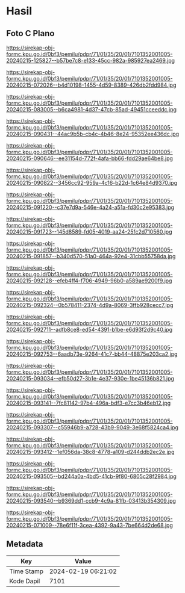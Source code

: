 # Hasil

## Foto C Plano

https://sirekap-obj-formc.kpu.go.id/0bf3/pemilu/pdpr/71/01/35/20/01/7101352001005-20240215-125827--b57be7c8-e133-45cc-982a-985927ea2469.jpg

https://sirekap-obj-formc.kpu.go.id/0bf3/pemilu/pdpr/71/01/35/20/01/7101352001005-20240215-072026--b4d10198-1455-4d59-8389-426db2fdd984.jpg

https://sirekap-obj-formc.kpu.go.id/0bf3/pemilu/pdpr/71/01/35/20/01/7101352001005-20240215-083005--b6ca4981-4d37-47cb-85ad-49451cceeddc.jpg

https://sirekap-obj-formc.kpu.go.id/0bf3/pemilu/pdpr/71/01/35/20/01/7101352001005-20240215-090431--44ac9b5b-cb4c-4b46-8e24-95352ee436dc.jpg

https://sirekap-obj-formc.kpu.go.id/0bf3/pemilu/pdpr/71/01/35/20/01/7101352001005-20240215-090646--ee31154d-772f-4afa-bb66-fdd29ae64be8.jpg

https://sirekap-obj-formc.kpu.go.id/0bf3/pemilu/pdpr/71/01/35/20/01/7101352001005-20240215-090822--3456cc92-959a-4c16-b22d-1c64e84d9370.jpg

https://sirekap-obj-formc.kpu.go.id/0bf3/pemilu/pdpr/71/01/35/20/01/7101352001005-20240215-091220--c37e7d9a-546e-4a24-a51a-fd30c2e95383.jpg

https://sirekap-obj-formc.kpu.go.id/0bf3/pemilu/pdpr/71/01/35/20/01/7101352001005-20240215-091723--145d8589-fd05-4019-aa24-25fc2d710560.jpg

https://sirekap-obj-formc.kpu.go.id/0bf3/pemilu/pdpr/71/01/35/20/01/7101352001005-20240215-091857--b340d570-51a0-464a-92e4-31cbb55758da.jpg

https://sirekap-obj-formc.kpu.go.id/0bf3/pemilu/pdpr/71/01/35/20/01/7101352001005-20240215-092128--efeb4ff4-f706-4949-96b0-a589ae9200f9.jpg

https://sirekap-obj-formc.kpu.go.id/0bf3/pemilu/pdpr/71/01/35/20/01/7101352001005-20240215-092324--0b578411-2374-4d9a-8069-3ffb928cecc7.jpg

https://sirekap-obj-formc.kpu.go.id/0bf3/pemilu/pdpr/71/01/35/20/01/7101352001005-20240215-092711--adfb8ce8-ed54-4391-b1be-e6d93f2d9c40.jpg

https://sirekap-obj-formc.kpu.go.id/0bf3/pemilu/pdpr/71/01/35/20/01/7101352001005-20240215-092753--6aadb73e-9264-41c7-bb44-48875e203ca2.jpg

https://sirekap-obj-formc.kpu.go.id/0bf3/pemilu/pdpr/71/01/35/20/01/7101352001005-20240215-093034--efb50d27-3b1e-4e37-930e-1be45136b821.jpg

https://sirekap-obj-formc.kpu.go.id/0bf3/pemilu/pdpr/71/01/35/20/01/7101352001005-20240215-093141--7fc81142-97b4-496a-bdf3-e7cc3b46eb12.jpg

https://sirekap-obj-formc.kpu.go.id/0bf3/pemilu/pdpr/71/01/35/20/01/7101352001005-20240215-093307--c55946b9-a728-43b9-9049-3e68f5824ca4.jpg

https://sirekap-obj-formc.kpu.go.id/0bf3/pemilu/pdpr/71/01/35/20/01/7101352001005-20240215-093412--1ef056da-38c8-4778-a109-d244ddb2ec2e.jpg

https://sirekap-obj-formc.kpu.go.id/0bf3/pemilu/pdpr/71/01/35/20/01/7101352001005-20240215-093505--bd244a0a-4bd5-41cb-9f80-6805c28f2984.jpg

https://sirekap-obj-formc.kpu.go.id/0bf3/pemilu/pdpr/71/01/35/20/01/7101352001005-20240215-093540--b9369dd1-ccb9-4c9a-81fb-03413b354309.jpg

https://sirekap-obj-formc.kpu.go.id/0bf3/pemilu/pdpr/71/01/35/20/01/7101352001005-20240215-071009--78e6f11f-3cea-4392-9a43-7be664d2de68.jpg


## Metadata

| Key        | Value               |
| ---------- | ------------------- |
| Time Stamp | 2024-02-19 06:21:02 |
| Kode Dapil | 7101                |



